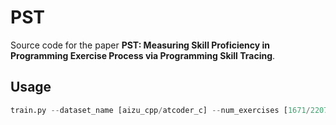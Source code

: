 # PST
Source code for the paper **PST: Measuring Skill Proficiency in Programming Exercise Process via Programming Skill Tracing**.

## Usage
```python
train.py --dataset_name [aizu_cpp/atcoder_c] --num_exercises [1671/2207] --do_test True 
```
